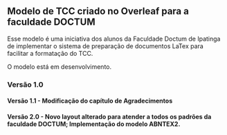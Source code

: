 ## Modelo de TCC criado no Overleaf para a faculdade DOCTUM

Esse modelo é uma iniciativa dos alunos da Faculdade Doctum de Ipatinga de implementar o sistema de preparação de documentos LaTex para facilitar a formatação do TCC.

O modelo está em desenvolvimento.

### Versão 1.0

#### Versão 1.1 - Modificação do capítulo de Agradecimentos

#### Versão 2.0 - Novo layout alterado para atender a todos os padrões da faculdade DOCTUM; Implementação do modelo ABNTEX2.
